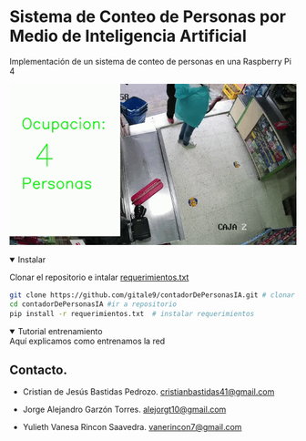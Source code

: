 # Sistema de Conteo de Personas por Medio de Inteligencia Artificial
Implementación de un sistema de conteo de personas en una Raspberry Pi 4

![Gif de salida](./gifSalida.gif "Salida del modelo ante vídeo de prueba")

<details open>
<summary>Instalar</summary>

Clonar el repositorio e intalar [requerimientos.txt](https://github.com/gitale9/contadorDePersonasIA/blob/46df5e167f3178dfff1c16b0394ab6af7d24cd25/requerimientos.txt)




```bash
git clone https://github.com/gitale9/contadorDePersonasIA.git # clonar repositorio
cd contadorDePersonasIA #ir a repositorio
pip install -r requerimientos.txt  # instalar requerimientos
```
</details>

<details open>
<summary>Tutorial entrenamiento</summary>
Aquí explicamos como entrenamos la red
</details>

## Contacto.

* Cristian de Jesús Bastidas Pedrozo. cristianbastidas41@gmail.com
  
* Jorge Alejandro Garzón Torres. alejorgt10@gmail.com 

* Yulieth Vanesa Rincon Saavedra. vanerincon7@gmail.com 
